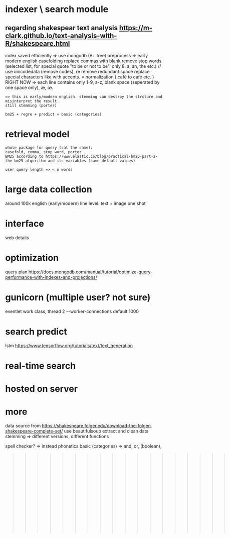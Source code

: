 

# indexer \ search module
## regarding shakespear text analysis https://m-clark.github.io/text-analysis-with-R/shakespeare.html
index saved efficiently => use mongodb (B+ tree)
preprocess => early modern english
    casefolding
    replace commas with blank
    remove stop words (selected list, for special quote "to be or not to be". only 8. a, an, the etc.)
    // use unicodedata (remove codes), re remove redundant space
    replace special characters like with accents. = normalization ( café to cafe etc. )
    RIGHT NOW => each line contains only 1-9, a-z, blank space (seperated by one space only), æ, œ.
    
    => this is early/modern english. stemming can destroy the strcture and misinterpret the result.
    still stemming (porter)

    bm25 + regre + predict + basic (categories)

# retrieval model
    whole package for query (sat the same):
    casefold, comma, stop word, porter
    BM25 according to https://www.elastic.co/blog/practical-bm25-part-2-the-bm25-algorithm-and-its-variables (same default values)

    user query length => < n words

# large data collection
around 100k
english (early/modern)
line level.
text + image
one shot

# interface
web
details

# optimization
query plan https://docs.mongodb.com/manual/tutorial/optimize-query-performance-with-indexes-and-projections/

# gunicorn (multiple user? not sure)
eventlet work class, thread 2
--worker-connections default 1000

# search predict
lstm https://www.tensorflow.org/tutorials/text/text_generation

# real-time search

# hosted on server

# more
data source from https://shakespeare.folger.edu/download-the-folger-shakespeare-complete-set/
use beautifulsoup extract and clean data
stemming => different versions, different functions

spell checker? => instead phonetics
basic (categories) => and, or, (boolean), 

>>>>>>>>>>>>>>>>>>>>>>>>head
evaluation?


<!-- no phrase search => because the original text may include special letters, punctuation etc.
instead we allow proximity search. which shall be seen as a tolerable version. -->








